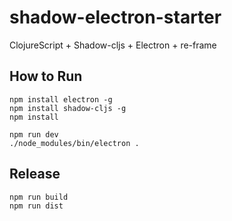 # shadow-electron-starter
ClojureScript + Shadow-cljs + Electron + re-frame

## How to Run
```
npm install electron -g
npm install shadow-cljs -g
npm install

npm run dev
./node_modules/bin/electron .
```

## Release
```
npm run build
npm run dist
```
